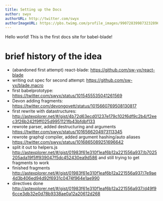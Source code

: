 ```yaml
---
title: Setting up the Docs
author: swyx
authorURL: http://twitter.com/swyx
authorImageURL: https://pbs.twimg.com/profile_images/990728399873232896/CMPn3IxT_400x400.jpg
---
```


Hello world! This is the first docs site for babel-blade!

# brief history of the idea

- (abandoned first attempt) react-blade: https://github.com/sw-yx/react-blade
- writing out spec for second attempt: https://github.com/sw-yx/blade.macro
- first babelprototype: https://twitter.com/swyx/status/1015455535041261569
- Devon adding fragments: https://twitter.com/devongovett/status/1015660769508130817
- first rewrite with datastructures: http://astexplorer.net/#/gist/4b72d63ecd01237e179c102f6df9c2b4/f2eec3f26b242f9ff025d9951121fb43bfdbf133
- rewrote parser, added destructuring and arguments https://twitter.com/swyx/status/1016566204973113345
- rewrote graphql compiler, added argument hashing/auto aliases https://twitter.com/swyx/status/1016865089251696642
- split it out to helpers.js http://astexplorer.net/#/gist/01983f61e310f1eaf6b12a221556a937/b7025205ada19f5ff939047f5dc452430ea9d586 and still trying to get fragments to work
- finished fragments http://astexplorer.net/#/gist/01983f61e310f1eaf6b12a221556a937/7e9ae4d3b406ed94d92f6931c0474f964e1ae990
- directives done http://astexplorer.net/#/gist/01983f61e310f1eaf6b12a221556a937/d49f96cce3db32e0d78b9338ae0a12a20612d268
